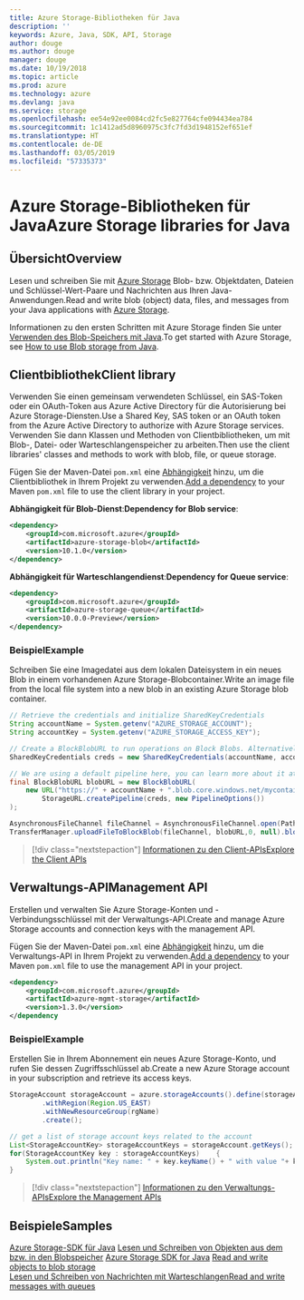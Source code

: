 ```yaml
---
title: Azure Storage-Bibliotheken für Java
description: ''
keywords: Azure, Java, SDK, API, Storage
author: douge
ms.author: douge
manager: douge
ms.date: 10/19/2018
ms.topic: article
ms.prod: azure
ms.technology: azure
ms.devlang: java
ms.service: storage
ms.openlocfilehash: ee54e92ee0084cd2fc5e827764cfe094434ea784
ms.sourcegitcommit: 1c1412ad5d8960975c3fc7fd3d1948152ef651ef
ms.translationtype: HT
ms.contentlocale: de-DE
ms.lasthandoff: 03/05/2019
ms.locfileid: "57335373"
---
```

# <a name="azure-storage-libraries-for-java"></a><span data-ttu-id="4b981-103">Azure Storage-Bibliotheken für Java</span><span class="sxs-lookup"><span data-stu-id="4b981-103">Azure Storage libraries for Java</span></span>

## <a name="overview"></a><span data-ttu-id="4b981-104">Übersicht</span><span class="sxs-lookup"><span data-stu-id="4b981-104">Overview</span></span>

<span data-ttu-id="4b981-105">Lesen und schreiben Sie mit [Azure Storage](/azure/storage/storage-introduction) Blob- bzw. Objektdaten, Dateien und Schlüssel-Wert-Paare und Nachrichten aus Ihren Java-Anwendungen.</span><span class="sxs-lookup"><span data-stu-id="4b981-105">Read and write blob (object) data, files, and messages from your Java applications with [Azure Storage](/azure/storage/storage-introduction).</span></span>

<span data-ttu-id="4b981-106">Informationen zu den ersten Schritten mit Azure Storage finden Sie unter [Verwenden des Blob-Speichers mit Java](/azure/storage/blobs/storage-quickstart-blobs-java-v10).</span><span class="sxs-lookup"><span data-stu-id="4b981-106">To get started with Azure Storage, see [How to use Blob storage from Java](/azure/storage/blobs/storage-quickstart-blobs-java-v10).</span></span>

## <a name="client-library"></a><span data-ttu-id="4b981-107">Clientbibliothek</span><span class="sxs-lookup"><span data-stu-id="4b981-107">Client library</span></span>

<span data-ttu-id="4b981-108">Verwenden Sie einen gemeinsam verwendeten Schlüssel, ein SAS-Token oder ein OAuth-Token aus Azure Active Directory für die Autorisierung bei Azure Storage-Diensten.</span><span class="sxs-lookup"><span data-stu-id="4b981-108">Use a Shared Key, SAS token or an OAuth token from the Azure Active Directory to authorize with Azure Storage services.</span></span> <span data-ttu-id="4b981-109">Verwenden Sie dann Klassen und Methoden von Clientbibliotheken, um mit Blob-, Datei- oder Warteschlangenspeicher zu arbeiten.</span><span class="sxs-lookup"><span data-stu-id="4b981-109">Then use the client libraries' classes and methods to work with blob, file, or queue storage.</span></span> 

<span data-ttu-id="4b981-110">Fügen Sie der Maven-Datei `pom.xml` eine [Abhängigkeit](https://maven.apache.org/guides/getting-started/index.html#How_do_I_use_external_dependencies) hinzu, um die Clientbibliothek in Ihrem Projekt zu verwenden.</span><span class="sxs-lookup"><span data-stu-id="4b981-110">[Add a dependency](https://maven.apache.org/guides/getting-started/index.html#How_do_I_use_external_dependencies) to your Maven `pom.xml` file to use the client library in your project.</span></span>   

<span data-ttu-id="4b981-111">**Abhängigkeit für Blob-Dienst**:</span><span class="sxs-lookup"><span data-stu-id="4b981-111">**Dependency for Blob service**:</span></span>
```XML
<dependency>
    <groupId>com.microsoft.azure</groupId>
    <artifactId>azure-storage-blob</artifactId>
    <version>10.1.0</version>
</dependency>
```

<span data-ttu-id="4b981-112">**Abhängigkeit für Warteschlangendienst**:</span><span class="sxs-lookup"><span data-stu-id="4b981-112">**Dependency for Queue service**:</span></span>
```XML
<dependency>
    <groupId>com.microsoft.azure</groupId>
    <artifactId>azure-storage-queue</artifactId>
    <version>10.0.0-Preview</version>
</dependency>
```


### <a name="example"></a><span data-ttu-id="4b981-113">Beispiel</span><span class="sxs-lookup"><span data-stu-id="4b981-113">Example</span></span>

<span data-ttu-id="4b981-114">Schreiben Sie eine Imagedatei aus dem lokalen Dateisystem in ein neues Blob in einem vorhandenen Azure Storage-Blobcontainer.</span><span class="sxs-lookup"><span data-stu-id="4b981-114">Write an image file from the local file system into a new blob in an existing Azure Storage blob container.</span></span>


```java
// Retrieve the credentials and initialize SharedKeyCredentials
String accountName = System.getenv("AZURE_STORAGE_ACCOUNT");
String accountKey = System.getenv("AZURE_STORAGE_ACCESS_KEY");

// Create a BlockBlobURL to run operations on Block Blobs. Alternatively create a ServiceURL, or ContainerURL for operations on Blob service, and Blob containers
SharedKeyCredentials creds = new SharedKeyCredentials(accountName, accountKey);

// We are using a default pipeline here, you can learn more about it at https://github.com/Azure/azure-storage-java/wiki/Azure-Storage-Java-V10-Overview
final BlockBlobURL blobURL = new BlockBlobURL(
    new URL("https://" + accountName + ".blob.core.windows.net/mycontainer/myimage.jpg"), 
        StorageURL.createPipeline(creds, new PipelineOptions())
);

AsynchronousFileChannel fileChannel = AsynchronousFileChannel.open(Paths.get("myimage.jpg"));
TransferManager.uploadFileToBlockBlob(fileChannel, blobURL,0, null).blockingGet();
```

> [!div class="nextstepaction"]
> [<span data-ttu-id="4b981-115">Informationen zu den Client-APIs</span><span class="sxs-lookup"><span data-stu-id="4b981-115">Explore the Client APIs</span></span>](/java/api/overview/azure/storage/client)

## <a name="management-api"></a><span data-ttu-id="4b981-116">Verwaltungs-API</span><span class="sxs-lookup"><span data-stu-id="4b981-116">Management API</span></span>

<span data-ttu-id="4b981-117">Erstellen und verwalten Sie Azure Storage-Konten und -Verbindungsschlüssel mit der Verwaltungs-API.</span><span class="sxs-lookup"><span data-stu-id="4b981-117">Create and manage Azure Storage accounts and connection keys with the management API.</span></span>

<span data-ttu-id="4b981-118">Fügen Sie der Maven-Datei `pom.xml` eine [Abhängigkeit](https://maven.apache.org/guides/getting-started/index.html#How_do_I_use_external_dependencies) hinzu, um die Verwaltungs-API in Ihrem Projekt zu verwenden.</span><span class="sxs-lookup"><span data-stu-id="4b981-118">[Add a dependency](https://maven.apache.org/guides/getting-started/index.html#How_do_I_use_external_dependencies) to your Maven `pom.xml` file to use the management API in your project.</span></span>  

```XML
<dependency>
    <groupId>com.microsoft.azure</groupId>
    <artifactId>azure-mgmt-storage</artifactId>
    <version>1.3.0</version>
</dependency
```   

### <a name="example"></a><span data-ttu-id="4b981-119">Beispiel</span><span class="sxs-lookup"><span data-stu-id="4b981-119">Example</span></span>

<span data-ttu-id="4b981-120">Erstellen Sie in Ihrem Abonnement ein neues Azure Storage-Konto, und rufen Sie dessen Zugriffsschlüssel ab.</span><span class="sxs-lookup"><span data-stu-id="4b981-120">Create a new Azure Storage account in your subscription and retrieve its access keys.</span></span>

```java
StorageAccount storageAccount = azure.storageAccounts().define(storageAccountName)
        .withRegion(Region.US_EAST)
        .withNewResourceGroup(rgName)
        .create();

// get a list of storage account keys related to the account
List<StorageAccountKey> storageAccountKeys = storageAccount.getKeys();
for(StorageAccountKey key : storageAccountKeys)    {
    System.out.println("Key name: " + key.keyName() + " with value "+ key.value());
}
```

> [!div class="nextstepaction"]
> [<span data-ttu-id="4b981-121">Informationen zu den Verwaltungs-APIs</span><span class="sxs-lookup"><span data-stu-id="4b981-121">Explore the Management APIs</span></span>](/java/api/overview/azure/storage/management)


## <a name="samples"></a><span data-ttu-id="4b981-122">Beispiele</span><span class="sxs-lookup"><span data-stu-id="4b981-122">Samples</span></span>

<span data-ttu-id="4b981-123">[Azure Storage-SDK für Java](https://github.com/azure/azure-storage-java)
[Lesen und Schreiben von Objekten aus dem bzw. in den Blobspeicher](https://github.com/Azure-Samples/storage-blobs-java-v10-quickstart) </span><span class="sxs-lookup"><span data-stu-id="4b981-123">[Azure Storage SDK for Java](https://github.com/azure/azure-storage-java)
[Read and write objects to blob storage](https://github.com/Azure-Samples/storage-blobs-java-v10-quickstart) </span></span>  
[<span data-ttu-id="4b981-124">Lesen und Schreiben von Nachrichten mit Warteschlangen</span><span class="sxs-lookup"><span data-stu-id="4b981-124">Read and write messages with queues</span></span>](https://github.com/Azure-Samples/storage-queue-java-getting-started)   
